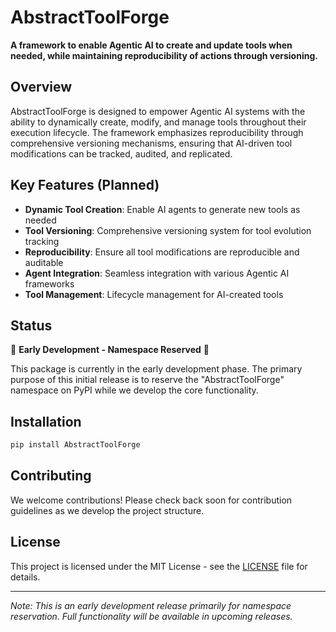 # AbstractToolForge

**A framework to enable Agentic AI to create and update tools when needed, while maintaining reproducibility of actions through versioning.**

## Overview

AbstractToolForge is designed to empower Agentic AI systems with the ability to dynamically create, modify, and manage tools throughout their execution lifecycle. The framework emphasizes reproducibility through comprehensive versioning mechanisms, ensuring that AI-driven tool modifications can be tracked, audited, and replicated.

## Key Features (Planned)

- **Dynamic Tool Creation**: Enable AI agents to generate new tools as needed
- **Tool Versioning**: Comprehensive versioning system for tool evolution tracking
- **Reproducibility**: Ensure all tool modifications are reproducible and auditable
- **Agent Integration**: Seamless integration with various Agentic AI frameworks
- **Tool Management**: Lifecycle management for AI-created tools

## Status

🚧 **Early Development - Namespace Reserved** 🚧

This package is currently in the early development phase. The primary purpose of this initial release is to reserve the "AbstractToolForge" namespace on PyPI while we develop the core functionality.

## Installation

```bash
pip install AbstractToolForge
```

## Contributing

We welcome contributions! Please check back soon for contribution guidelines as we develop the project structure.

## License

This project is licensed under the MIT License - see the [LICENSE](LICENSE) file for details.


---

*Note: This is an early development release primarily for namespace reservation. Full functionality will be available in upcoming releases.*
